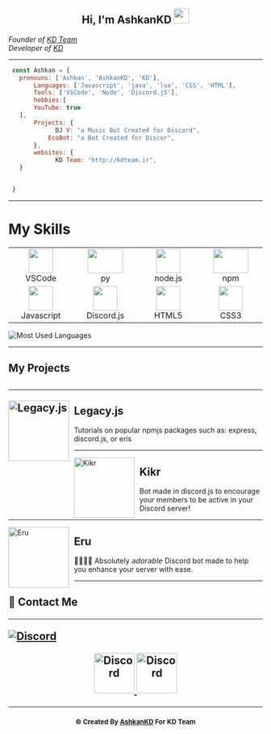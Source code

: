 <div align="center">
<h2> Hi, I'm AshkanKD
<img src="https://emojipedia-us.s3.dualstack.us-west-1.amazonaws.com/thumbs/160/apple/76/waving-hand-sign_emoji-modifier-fitzpatrick-type-1-2_1f44b-1f3fb_1f3fb.png" width="30">
</h2>
</div>
<em>Founder of <a href="https://kdteam.ir/">KD Team</a></em></br>
<em>Developer of <a href="https://github.com/kdteam-ir">KD</a></em></br>

---------------------

 ```js
  const Ashkan = {
  	pronouns: ['Ashkan', 'AshkanKD', 'KD'],
    	Languages: ['Javascript', 'java', 'lua', 'CSS', 'HTML'],
    	Tools: ['VSCode', 'Node', 'Discord.jS'],
    	hobbies:[
	    YouTube: true
	],  
    	Projects: {
    	      DJ V: "a Music Bot Created for Discord",
            EcoBot: "a Bot Created for Discor",
    	},
    	websites: {
    	      KD Team: "http://kdteam.ir",
	}


  }
```
---------------------
# My Skills 

<table>
    </td>
            <td align="center" width="128">
        <img src="https://i.imgur.com/LwSdAlE.png" width="48" height="48"/>
      <br>VSCode
    </td>
                <td align="center" width="128">
        <img src="https://i.imgur.com/4pIzF9V.png" width="70" height="48"/>
      <br>py
</td>
            <td align="center" width="128">
        <img src="https://img.shields.io/badge/-Nodejs-43853d?style=flat-square&logo=Node.js&logoColor=white" width="48" height="48"/>
      <br>node.js
    </td>
                <td align="center" width="128">
        <img src="https://img.shields.io/badge/-NPM-CB3837?style=flat-square&logo=npm&logoColor=white" width="70" height="48"/>
      <br>npm
  <tr>
    <td align="center" width="128">
        <img src="https://upload.wikimedia.org/wikipedia/commons/thumb/9/99/Unofficial_JavaScript_logo_2.svg/480px-Unofficial_JavaScript_logo_2.svg.png" width="48" height="48"/>
      <br>Javascript
    </td>
        <td align="center" width="128">
        <img src="https://discord.js.org/static/logo-square.png" width="48" height="48"/>
      <br>Discord.js
    </td>
        </td>
                <td align="center" width="128">
        <img src="https://upload.wikimedia.org/wikipedia/commons/thumb/3/38/HTML5_Badge.svg/600px-HTML5_Badge.svg.png" width="48" height="48"/>
      <br>HTML5
    </td>
                    <td align="center" width="128">
        <img src="https://www.seekpng.com/png/full/141-1415372_css3-icon-png.png" width="48" height="48"/>
      <br>CSS3
    </td>
    </tr>
    </table>


![Most Used Languages](https://github-readme-stats.vercel.app/api/top-langs/?username=AshkanKD&layout=compact&theme=radical)



---------------------

<h2> My Projects <h2>

---

<img width="120" height="120" align="left" style="float: left; margin: 0 10px 0 0;" alt="Legacy.js" src="https://avatars.githubusercontent.com/u/84481022?s=200&v=4">  

##  Legacy.js
Tutorials on popular npmjs packages such as: express, discord.js, or eris

---

<img width="120" height="120" align="left" style="float: left; margin: 0 10px 0 0;" alt="Kikr" src="https://imgur.com/LyjfBHy.png?maxwidth=760&fidelity=grand">  

##  Kikr
Bot made in discord.js to encourage your members to be active in your Discord server!

---

<img width="120" height="120" align="left" style="float: left; margin: 0 10px 0 0;" alt="Eru" src="https://imgur.com/FFkukVv.png">  

##  Eru
🦊🤖🌲✨ Absolutely 𝘢𝘥𝘰𝘳𝘢𝘣𝘭𝘦 Discord bot made to help you enhance your server with ease.

---------------------


<h2>🔗 Contact Me

---------------------

<div align="center">

</div>
<a href=""><img src="https://discord.c99.nl/widget/theme-3/834906244786814976.png" alt="Discord"</a><br>
<p align="center">
<a href="https://discord.gg/uUqneWgUnc">
    <img src="https://user-images.githubusercontent.com/59381835/92191514-d649ad80-ee18-11ea-9bc4-e95c7a122a99.png" alt="Discord" width="80"/>
  </a>
<a href="https://www.youtube.com/channel/">
    <img src="https://user-images.githubusercontent.com/59381835/92191346-676c5480-ee18-11ea-8240-e416eb1a5b5d.png" alt="Discord" width="80"/>
  </a>
</p>


---------------------

<div align="center"><font size="2px;"> © Created By <a href="https://github.com/AshkanKD">AshkanKD</a> For <a>KD Team</a></font></div>
